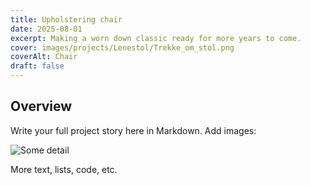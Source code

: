 ```yaml
---
title: Upholstering chair
date: 2025-08-01
excerpt: Making a worn down classic ready for more years to come.
cover: images/projects/Lenestol/Trekke_om_stol.png
coverAlt: Chair
draft: false
---
```

## Overview

Write your full project story here in Markdown. Add images:

![Some detail](/images/projects/SCR-20250825-psgh.png)

More text, lists, code, etc.